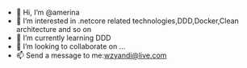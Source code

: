 - 👋 Hi, I’m @amerina
- 👀 I’m interested in .netcore related technologies,DDD,Docker,Clean architecture and so on
- 🌱 I’m currently learning DDD
- 💞️ I’m looking to collaborate on ...
- 📫 Send a message to me:wzyandi@live.com

<!---
amerina/amerina is a ✨ special ✨ repository because its `README.md` (this file) appears on your GitHub profile.
You can click the Preview link to take a look at your changes.
--->
